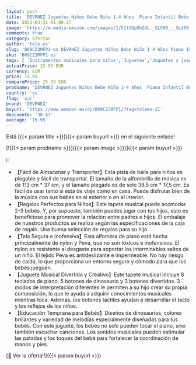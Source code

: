 ```yaml
---
layout: post
title: 'DEVRNEZ Juguetes Niños Bebe Niña 1-4 Años  Piano Infantil Bebe Juegos Juguetes educativos niños 1-4 Años Alfombra Piano Musical Regalo Niña Niños Bebe 1-4 Años Dinosaurios Juguetes Manta Juegos Bebe'
date: 2022-03-31 01:00:27
image: 'https://m.media-amazon.com/images/I/51lGDpUhZ4L._SL500_._SL400_.jpg'
comments: true
category: ofertas
author: 'tole.es'
slug: 'B09CZ3MFP1-es DEVRNEZ Juguetes Niños Bebe Niña 1-4 Años Piano Infantil...'
sku: 'B09CZ3MFP1-es'
tags: [ 'Instrumentos musicales para niños','Juguetes','Juguetes y juegos','Pianos para niños','bebe','devrnez', ]
actualPrice: 15.95 EUR
currency: EUR
price: 15.95
comparePrice: 25.99 EUR
prodname: 'DEVRNEZ Juguetes Niños Bebe Niña 1-4 Años  Piano Infantil Bebe Juegos Juguetes educativos niños 1-4 Años Alfombra Piano Musical Regalo Niña Niños Bebe 1-4 Años Dinosaurios Juguetes Manta Juegos Bebe'
country: 'es'
flag: '🇪🇸'
brand: 'DEVRNEZ'
buyurl: 'https://www.amazon.es/dp/B09CZ3MFP1/?tag=tolees-21'
descuento: '38.63'
average: '15.95'
---
```


Está [{{< param title >}}]({{< param buyurl >}}) en el siguiente enlace!

[![{{< param prodname >}}]({{< param image >}})]({{< param buyurl >}})

ℹ️:

- 【Fácil de Almacenar y Transportar】Esta pista de baile para niños es plegable y fácil de transportar. El tamaño de la alfombrilla de música es de 113 cm * 37 cm, y el tamaño plegado es de solo 38,5 cm * 17,5 cm. Es fácil de usar tanto si está de viaje como en casa. Puede disfrutar bien de la música con sus bebés en el exterior o en el interior.
- 【Regalos Perfectos para Niños】Este tapete musical puede acomodar 2-3 bebés. Y, por supuesto, también puedes jugar con tus hijos, esto es beneficioso para promover la relación entre padres e hijos. El embalaje de nuestros productos se realiza según las especificaciones de la caja de regalo. Una buena selección de regalos para su hijo.
- 【Tela Segura e Inofensiva】Esta alfombra de piano está hecha principalmente de nylon y Peva, que no son tóxicos e inofensivos. El nylon es resistente al desgaste para soportar los interminables saltos de un niño. El tejido Peva es antideslizante e impermeable. No hay riesgo de caída, lo que proporciona un entorno seguro y cómodo para que los bebés jueguen.
- 【Juguete Musical Divertido y Creativo】Este tapete musical incluye 8 teclados de piano, 5 botones de dinosaurio y 3 botones divertidos. 3 modos de interpretación diferentes le permiten a su hijo crear su propia composición, lo que le ayuda a adquirir conocimientos musicales mientras toca. Además, los botones táctiles ayudan a desarrollar el tacto y los reflejos de los niños.
- 【Educación Temprana para Bebés】Diseños de dinosaurios, colores brillantes y variedad de melodías especialmente diseñadas para tus bebés. Con este juguete, los bebés no solo pueden tocar el piano, sino también escuchar canciones. Los sonidos musicales pueden estimular las patadas y los toques del bebé para fortalecer la coordinación de manos y pies.

[🛒 Ver la oferta!!]({{< param buyurl >}})
